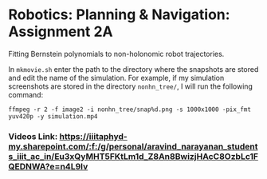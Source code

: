 # Robotics: Planning & Navigation: Assignment 2A

Fitting Bernstein polynomials to non-holonomic robot trajectories.

In `mkmovie.sh` enter the path to the directory where the snapshots are stored and edit the name of the simulation. For example, if my simulation screenshots are stored in the directory `nonhn_tree/`, I will run the following command:

`ffmpeg -r 2 -f image2 -i nonhn_tree/snap%d.png -s 1000x1000 -pix_fmt yuv420p -y simulation.mp4`


### Videos Link: https://iiitaphyd-my.sharepoint.com/:f:/g/personal/aravind_narayanan_students_iiit_ac_in/Eu3xQyMHT5FKtLm1d_Z8An8BwizjHAcC8OzbLc1FQEDNWA?e=n4L9lv
